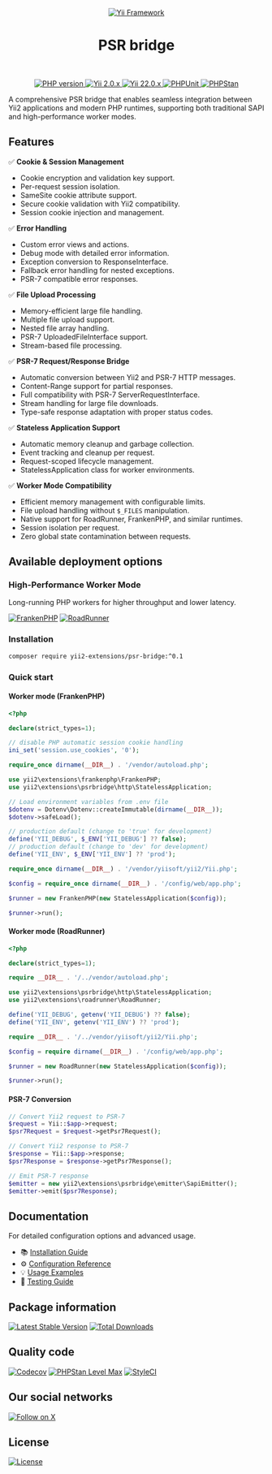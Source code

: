 <!-- markdownlint-disable MD041 -->
<p align="center">
    <a href="https://github.com/yii2-extensions/psr-bridge" target="_blank">
        <img src="https://www.yiiframework.com/image/yii_logo_light.svg" alt="Yii Framework">
    </a>
    <h1 align="center">PSR bridge</h1>
    <br>
</p>
<!-- markdownlint-enable MD041 -->

<p align="center">
    <a href="https://www.php.net/releases/8.1/en.php" target="_blank">
        <img src="https://img.shields.io/badge/%3E%3D8.1-777BB4.svg?style=for-the-badge&logo=php&logoColor=white" alt="PHP version">
    </a>
    <a href="https://github.com/yiisoft/yii2/tree/2.0.53" target="_blank">
        <img src="https://img.shields.io/badge/2.0.x-0073AA.svg?style=for-the-badge&logo=yii&logoColor=white" alt="Yii 2.0.x">
    </a>
    <a href="https://github.com/yiisoft/yii2/tree/22.0" target="_blank">
        <img src="https://img.shields.io/badge/22.0.x-0073AA.svg?style=for-the-badge&logo=yii&logoColor=white" alt="Yii 22.0.x">
    </a>
    <a href="https://github.com/yii2-extensions/psr-bridge/actions/workflows/build.yml" target="_blank">
        <img src="https://img.shields.io/github/actions/workflow/status/yii2-extensions/psr-bridge/build.yml?style=for-the-badge&label=PHPUnit" alt="PHPUnit">
    </a>
    <a href="https://github.com/yii2-extensions/psr-bridge/actions/workflows/static.yml" target="_blank">
        <img src="https://img.shields.io/github/actions/workflow/status/yii2-extensions/psr-bridge/static.yml?style=for-the-badge&label=PHPStan" alt="PHPStan">
    </a>
</p>

A comprehensive PSR bridge that enables seamless integration between Yii2
applications and modern PHP runtimes, supporting both traditional SAPI and
high-performance worker modes.

## Features

✅ **Cookie & Session Management**

- Cookie encryption and validation key support.
- Per-request session isolation.
- SameSite cookie attribute support.
- Secure cookie validation with Yii2 compatibility.
- Session cookie injection and management.

✅ **Error Handling**

- Custom error views and actions.
- Debug mode with detailed error information.
- Exception conversion to ResponseInterface.
- Fallback error handling for nested exceptions.
- PSR-7 compatible error responses.

✅ **File Upload Processing**

- Memory-efficient large file handling.
- Multiple file upload support.
- Nested file array handling.
- PSR-7 UploadedFileInterface support.
- Stream-based file processing.

✅ **PSR-7 Request/Response Bridge**

- Automatic conversion between Yii2 and PSR-7 HTTP messages.
- Content-Range support for partial responses.
- Full compatibility with PSR-7 ServerRequestInterface.
- Stream handling for large file downloads.
- Type-safe response adaptation with proper status codes.

✅ **Stateless Application Support**

- Automatic memory cleanup and garbage collection.
- Event tracking and cleanup per request.
- Request-scoped lifecycle management.
- StatelessApplication class for worker environments.

✅ **Worker Mode Compatibility**

- Efficient memory management with configurable limits.
- File upload handling without `$_FILES` manipulation.
- Native support for RoadRunner, FrankenPHP, and similar runtimes.
- Session isolation per request.
- Zero global state contamination between requests.

## Available deployment options

### High-Performance Worker Mode

Long-running PHP workers for higher throughput and lower latency.

[![FrankenPHP](https://img.shields.io/badge/FrankenPHP-777BB4?style=for-the-badge&logo=php&logoColor=white)](https://github.com/yii2-extensions/franken-php)
[![RoadRunner](https://img.shields.io/badge/RoadRunner-%23FF6B35.svg?style=for-the-badge&logo=data:image/svg+xml;base64,PHN2ZyB3aWR0aD0iMjQiIGhlaWdodD0iMjQiIHZpZXdCb3g9IjAgMCAyNCAyNCIgZmlsbD0ibm9uZSIgeG1sbnM9Imh0dHA6Ly93d3cudzMub3JnLzIwMDAvc3ZnIj4KPHBhdGggZD0iTTEyIDJMMjIgMTJMMTIgMjJMMiAxMkwxMiAyWiIgZmlsbD0iI0ZGRkZGRiIvPgo8cGF0aCBkPSJNOCAyTDE2IDEwTDggMThaIiBmaWxsPSIjRkY2QjM1Ii8+CjxwYXRoIGQ9Ik0xNiA2TDIwIDEwTDE2IDE0WiIgZmlsbD0iI0ZGNkIzNSIvPgo8L3N2Zz4K&logoColor=white)](https://github.com/yii2-extensions/road-runner)

### Installation

```bash
composer require yii2-extensions/psr-bridge:^0.1
```

### Quick start

#### Worker mode (FrankenPHP)

```php
<?php

declare(strict_types=1);

// disable PHP automatic session cookie handling
ini_set('session.use_cookies', '0');

require_once dirname(__DIR__) . '/vendor/autoload.php';

use yii2\extensions\frankenphp\FrankenPHP;
use yii2\extensions\psrbridge\http\StatelessApplication;

// Load environment variables from .env file
$dotenv = Dotenv\Dotenv::createImmutable(dirname(__DIR__));
$dotenv->safeLoad();

// production default (change to 'true' for development)
define('YII_DEBUG', $_ENV['YII_DEBUG'] ?? false);
// production default (change to 'dev' for development)
define('YII_ENV', $_ENV['YII_ENV'] ?? 'prod');

require_once dirname(__DIR__) . '/vendor/yiisoft/yii2/Yii.php';

$config = require_once dirname(__DIR__) . '/config/web/app.php';

$runner = new FrankenPHP(new StatelessApplication($config));

$runner->run();
```

#### Worker mode (RoadRunner)

```php
<?php

declare(strict_types=1);

require __DIR__ . '/../vendor/autoload.php';

use yii2\extensions\psrbridge\http\StatelessApplication;
use yii2\extensions\roadrunner\RoadRunner;

define('YII_DEBUG', getenv('YII_DEBUG') ?? false);
define('YII_ENV', getenv('YII_ENV') ?? 'prod');

require __DIR__ . '/../vendor/yiisoft/yii2/Yii.php';

$config = require dirname(__DIR__) . '/config/web/app.php';

$runner = new RoadRunner(new StatelessApplication($config));

$runner->run();
```

#### PSR-7 Conversion

```php
// Convert Yii2 request to PSR-7
$request = Yii::$app->request;
$psr7Request = $request->getPsr7Request();

// Convert Yii2 response to PSR-7
$response = Yii::$app->response;
$psr7Response = $response->getPsr7Response();

// Emit PSR-7 response
$emitter = new yii2\extensions\psrbridge\emitter\SapiEmitter();
$emitter->emit($psr7Response);
```

## Documentation

For detailed configuration options and advanced usage.

- 📚 [Installation Guide](docs/installation.md)
- ⚙️ [Configuration Reference](docs/configuration.md)
- 💡 [Usage Examples](docs/examples.md)
- 🧪 [Testing Guide](docs/testing.md)

## Package information

[![Latest Stable Version](https://img.shields.io/packagist/v/yii2-extensions/psr-bridge.svg?style=for-the-badge&logo=packagist&logoColor=white&label=Stable)](https://packagist.org/packages/yii2-extensions/psr-bridge)
[![Total Downloads](https://img.shields.io/packagist/dt/yii2-extensions/psr-bridge.svg?style=for-the-badge&logo=packagist&logoColor=white&label=Downloads)](https://packagist.org/packages/yii2-extensions/psr-bridge)

## Quality code

[![Codecov](https://img.shields.io/codecov/c/github/yii2-extensions/psr-bridge.svg?style=for-the-badge&logo=codecov&logoColor=white&label=Coverage)](https://codecov.io/github/yii2-extensions/psr-bridge)
[![PHPStan Level Max](https://img.shields.io/badge/PHPStan-Level%20Max-4F5D95.svg?style=for-the-badge&logo=php&logoColor=white)](https://github.com/yii2-extensions/psr-bridge/actions/workflows/static.yml)
[![StyleCI](https://img.shields.io/badge/StyleCI-Passed-44CC11.svg?style=for-the-badge&logo=styleci&logoColor=white)](https://github.styleci.io/repos/1019044094?branch=main)

## Our social networks

[![Follow on X](https://img.shields.io/badge/-Follow%20on%20X-1DA1F2.svg?style=for-the-badge&logo=x&logoColor=white&labelColor=000000)](https://x.com/Terabytesoftw)

## License

[![License](https://img.shields.io/badge/License-BSD--3--Clause-brightgreen.svg?style=for-the-badge&logo=opensourceinitiative&logoColor=white&labelColor=555555)](LICENSE)
